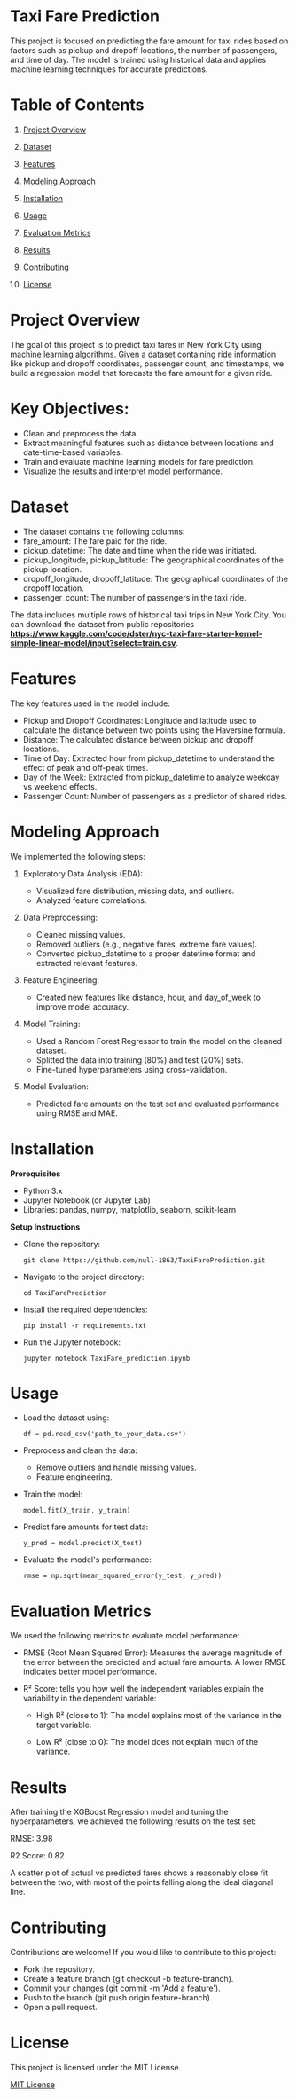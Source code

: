 # Taxi Fare Prediction

This project is focused on predicting the fare amount for taxi rides based on factors such as pickup and dropoff locations, the number of passengers, and time of day. The model is trained using historical data and applies machine learning techniques for accurate predictions.

# Table of Contents
1. [Project Overview](#project-overview)

2. [Dataset](#dataset)

3. [Features](#features)

4. [Modeling Approach](#modeling-approach)

5. [Installation](#installation)

6. [Usage](#usage)

7. [Evaluation Metrics](#evaluation-metrics)

8. [Results](#results)

9. [Contributing](#contributing)

10. [License](#license)

# Project Overview

The goal of this project is to predict taxi fares in New York City using machine learning algorithms. Given a dataset containing ride information like pickup and dropoff coordinates, passenger count, and timestamps, we build a regression model that forecasts the fare amount for a given ride.

# Key Objectives:
* Clean and preprocess the data.
* Extract meaningful features such as distance between locations and date-time-based variables.
* Train and evaluate machine learning models for fare prediction.
* Visualize the results and interpret model performance.

# Dataset

* The dataset contains the following columns:
* fare_amount: The fare paid for the ride.
* pickup_datetime: The date and time when the ride was initiated.
* pickup_longitude, pickup_latitude: The geographical coordinates of the pickup location.
* dropoff_longitude, dropoff_latitude: The geographical coordinates of the dropoff location.
* passenger_count: The number of passengers in the taxi ride.

The data includes multiple rows of historical taxi trips in New York City. You can download the dataset from public repositories 
 **https://www.kaggle.com/code/dster/nyc-taxi-fare-starter-kernel-simple-linear-model/input?select=train.csv**.

# Features
The key features used in the model include:

* Pickup and Dropoff Coordinates: Longitude and latitude used to calculate the distance between two points using the Haversine formula.
* Distance: The calculated distance between pickup and dropoff locations.
* Time of Day: Extracted hour from pickup_datetime to understand the effect of peak and off-peak times.
* Day of the Week: Extracted from pickup_datetime to analyze weekday vs weekend effects.
* Passenger Count: Number of passengers as a predictor of shared rides.

# Modeling Approach
We implemented the following steps:

1. Exploratory Data Analysis (EDA):

    * Visualized fare distribution, missing data, and outliers.
    * Analyzed feature correlations.

2. Data Preprocessing:

    * Cleaned missing values.
    *   Removed outliers (e.g., negative fares, extreme fare values).
    * Converted pickup_datetime to a proper datetime format and extracted relevant features.

3. Feature Engineering:

    * Created new features like distance, hour, and day_of_week to improve model accuracy.

4. Model Training:

    * Used a Random Forest Regressor to train the model on the cleaned dataset.
    * Splitted the data into training (80%) and test (20%) sets.
    * Fine-tuned hyperparameters using cross-validation.
      
5. Model Evaluation:

    * Predicted fare amounts on the test set and evaluated performance using RMSE and MAE.

# Installation

**Prerequisites**
  * Python 3.x
  * Jupyter Notebook (or Jupyter Lab)
  * Libraries: pandas, numpy, matplotlib, seaborn, scikit-learn

**Setup Instructions**

  * Clone the repository:
    
        git clone https://github.com/null-1863/TaxiFarePrediction.git
    
  * Navigate to the project directory:
    
        cd TaxiFarePrediction
    
  * Install the required dependencies:
    
        pip install -r requirements.txt

  * Run the Jupyter notebook:
    
        jupyter notebook TaxiFare_prediction.ipynb

# Usage

  * Load the dataset using:
    
        df = pd.read_csv('path_to_your_data.csv')

  * Preprocess and clean the data:
      * Remove outliers and handle missing values.
      * Feature engineering.

  * Train the model:
    
        model.fit(X_train, y_train)
    
  * Predict fare amounts for test data:
    
        y_pred = model.predict(X_test)

  * Evaluate the model's performance:

        rmse = np.sqrt(mean_squared_error(y_test, y_pred))

# Evaluation Metrics

We used the following metrics to evaluate model performance:

  * RMSE (Root Mean Squared Error): Measures the average magnitude of the error between the predicted and actual fare amounts. A lower RMSE indicates better model performance.

  * R² Score: tells you how well the independent variables explain the variability in the dependent variable:

      * High R² (close to 1): The model explains most of the variance in the target variable.

      * Low R² (close to 0): The model does not explain much of the variance.

# Results

After training the XGBoost Regression model and tuning the hyperparameters, we achieved the following results on the test set:

RMSE: 3.98

R2 Score: 0.82

A scatter plot of actual vs predicted fares shows a reasonably close fit between the two, with most of the points falling along the ideal diagonal line.

# Contributing

Contributions are welcome! If you would like to contribute to this project:

  * Fork the repository.
  * Create a feature branch (git checkout -b feature-branch).
  * Commit your changes (git commit -m 'Add a feature').
  * Push to the branch (git push origin feature-branch).
  * Open a pull request.

# License

This project is licensed under the MIT License.

[MIT License](./LICENSE)
